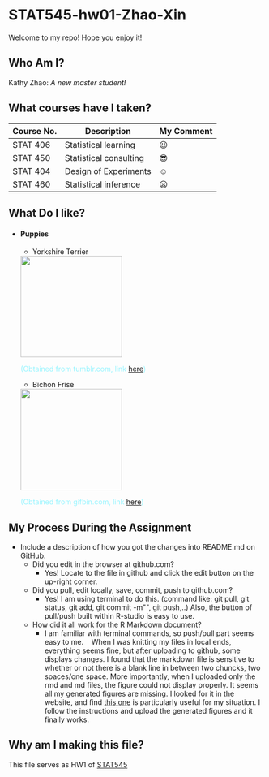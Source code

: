 # STAT545-hw01-Zhao-Xin

Welcome to my repo! Hope you enjoy it!

## Who Am I?
Kathy Zhao: *A new master student!*

## What courses have I taken? 
| **Course No.** |     **Description**    | **My Comment** |
|----------------|------------------------|----------------|
| STAT 406       | Statistical learning   | :wink:         |
| STAT 450       | Statistical consulting | :sunglasses:   |
| STAT 404       | Design of Experiments  | :relaxed:      |
| STAT 460       | Statistical inference  | :frowning:     |

## What Do I like?
- #### Puppies

  + Yorkshire Terrier
  
  <img src="https://68.media.tumblr.com/26166f7215d0bcad8eda2a2049fbf266/tumblr_ms98y4SHat1r1mr1po1_500.gif" width="200">
  
  <span style="color:#98f5ff">(Obtained from tumblr.com, link [here](https://www.tumblr.com/search/yorkie-gif))</span>
  
  + Bichon Frise
  
  <img src="http://www.gifbin.com/bin/012012/1327602286_cute_bichon_frise_puppy.gif" width="200">
  
  <span style="color:#98f5ff">(Obtained from gifbin.com, link [here](http://www.gifbin.com/986292))</span>

## My Process During the Assignment

- Include a description of how you got the changes into README.md on GitHub.
  + Did you edit in the browser at github.com?
    * Yes! Locate to the file in github and click the edit button on the up-right corner.
  + Did you pull, edit locally, save, commit, push to github.com?
    * Yes! I am using terminal to do this. (command like: git pull, git status, git add, git commit -m"", git push,..) Also, the button of pull/push built within R-studio is easy to use.
  + How did it all work for the R Markdown document? 
    * I am familiar with terminal commands, so push/pull part seems easy to me. 
    When I was knitting my files in local ends, everything seems fine, but after uploading to github, some displays changes. I found that the markdown file is sensitive to whether or not there is a blank line in between two chuncks, two spaces/one space. 
    More importantly, when I uploaded only the rmd and md files, the figure could not display properly. It seems all my generated figures are missing. I looked for it in the website, and find [this one](https://github.com/STAT540-UBC/Discussion/issues/11) is particularly useful for my situation. I follow the instructions and upload the generated figures and it finally works.

## Why am I making this file?
This file serves as HW1 of [STAT545](http://stat545.com)
